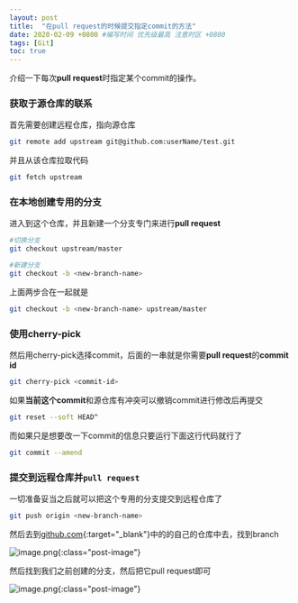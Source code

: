 ```yaml
---
layout: post
title:  "在pull request的时候提交指定commit的方法"
date: 2020-02-09 +0800 #编写时间 优先级最高 注意时区 +0800
tags: [Git]
toc: true
---
```


介绍一下每次**pull request**时指定某个commit的操作。

<!--excerpt-->

### 获取于源仓库的联系

首先需要创建远程仓库，指向源仓库
~~~ bash
git remote add upstream git@github.com:userName/test.git
~~~

并且从该仓库拉取代码
~~~ bash
git fetch upstream
~~~

### 在本地创建专用的分支

进入到这个仓库，并且新建一个分支专门来进行**pull request**
~~~ bash
#切换分支
git checkout upstream/master

#新建分支
git checkout -b <new-branch-name>
~~~

上面两步合在一起就是
~~~ bash
git checkout -b <new-branch-name> upstream/master
~~~

### 使用cherry-pick

然后用cherry-pick选择commit，后面的一串就是你需要**pull request**的**commit id**
~~~ bash
git cherry-pick <commit-id>
~~~

如果**当前这个commit**和源仓库有冲突可以撤销commit进行修改后再提交
~~~ bash
git reset --soft HEAD^
~~~

而如果只是想要改一下commit的信息只要运行下面这行代码就行了
~~~ bash
git commit --amend
~~~

### 提交到远程仓库并`pull request`

一切准备妥当之后就可以把这个专用的分支提交到远程仓库了
~~~ bash
git push origin <new-branch-name>
~~~

然后去到[github.com](https://github.com){:target="_blank"}中的的自己的仓库中去，找到branch

![image.png](https://i.loli.net/2020/02/09/m7XsAuF4TYHoWM9.png){:class="post-image"}

然后找到我们之前创建的分支，然后把它pull request即可

![image.png](https://i.loli.net/2020/02/09/2uPBjQ1mYLqJKax.png){:class="post-image"}
